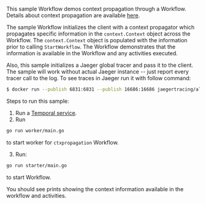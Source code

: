 This sample Workflow demos context propagation through a Workflow. Details about context propagation are
available [here](https://docs.temporal.io/dev-guide/go/observability#tracing-and-context-propogation).

The sample Workflow initializes the client with a context propagator which propagates
specific information in the `context.Context` object across the Workflow. The `context.Context` object is populated
with the information prior to calling `StartWorkflow`. The Workflow demonstrates that the information is available
in the Workflow and any activities executed.

Also, this sample initializes a Jaeger global tracer and pass it to the client. The sample will work without
actual Jaeger instance -- just report every tracer call to the log. To see traces in Jaeger run it with follow command:

``` bash
$ docker run --publish 6831:6831 --publish 16686:16686 jaegertracing/all-in-one:latest
```

Steps to run this sample:
1) Run a [Temporal service](https://github.com/temporalio/samples-go/tree/main/#how-to-use).
2) Run
```bash
go run worker/main.go
```
to start worker for `ctxpropagation` Workflow.

3) Run:
```bash
go run starter/main.go
```
to start Workflow.

You should see prints showing the context information available in the workflow and activities.
